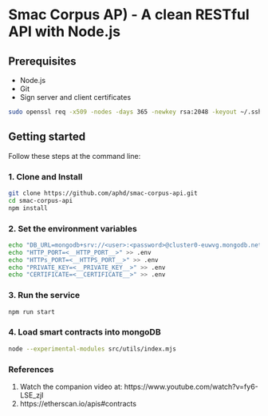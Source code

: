 # Smac Corpus AP) - A clean RESTful API with Node.js

## Prerequisites

-   Node.js
-   Git
-   Sign server and client certificates

```bash
sudo openssl req -x509 -nodes -days 365 -newkey rsa:2048 -keyout ~/.ssh/server.key -out ~/.ssh/server.crt
```

## Getting started

Follow these steps at the command line:

### 1. Clone and Install

```bash
git clone https://github.com/aphd/smac-corpus-api.git
cd smac-corpus-api
npm install
```

### 2. Set the environment variables

```bash
echo "DB_URL=mongodb+srv://<user>:<password>@cluster0-euwvg.mongodb.net" > .env
echo "HTTP_PORT=<__HTTP_PORT__>" >> .env
echo "HTTPs_PORT=<__HTTPS_PORT__>" >> .env
echo "PRIVATE_KEY=<__PRIVATE_KEY__>" >> .env
echo "CERTIFICATE=<__CERTIFICATE__>" >> .env
```

### 3. Run the service

```bash
npm run start
```

### 4. Load smart contracts into mongoDB

```bash
node --experimental-modules src/utils/index.mjs
```


### References

<ol>
  <li>Watch the companion video at: https://www.youtube.com/watch?v=fy6-LSE_zjI</li>
  <li>https://etherscan.io/apis#contracts</li>
</ol> 
